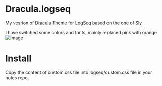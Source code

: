 # Dracula.logseq
My vesrion of [Dracula Theme](https://draculatheme.com/) for [LogSeq](https://logseq.com) based on the one of [Sly](https://github.com/dracula/logseq)

I have switched some colors and fonts, mainly replaced pink with orange 
![image](https://user-images.githubusercontent.com/22518020/107138998-ad29cd80-6920-11eb-8212-ed8a658ce153.png)


# Install 
Copy the content of custom.css file into logseq/custom.css file in your notes repo.

